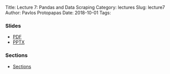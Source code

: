 Title: Lecture 7: Pandas and Data Scraping
Category: lectures
Slug: lecture7
Author: Pavlos Protopapas
Date: 2018-10-01
Tags:


### Slides

- [PDF]({attach}presentation/Lecture7_Regularization.pdf)
- [PPTX]({attach}presentation/Lecture7_Regularization.pptx)

### Sections

- [Sections]({filename}notebook/Exercise_Lecture4.ipynb) 
